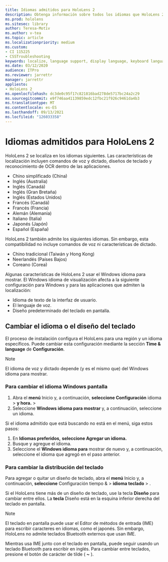 ```yaml
---
title: Idiomas admitidos para HoloLens 2
description: Obtenga información sobre todos los idiomas que HoloLens 2, cambiar los diseños de teclado y actualizar el Windows idioma para mostrar.
ms.prod: hololens
ms.sitesec: library
author: Teresa-Motiv
ms.author: v-tea
ms.topic: article
ms.localizationpriority: medium
ms.custom:
- CI 115225
- CSSTroubleshooting
keywords: localize, language support, display language, keyboard language, IME, keyboard layout
ms.date: 03/12/2020
audience: ITPro
ms.reviewer: jarrettr
manager: jarrettr
appliesto:
- HoloLens 2
ms.openlocfilehash: dc3de0c95f17c821816bad278de5717bc24a2c29
ms.sourcegitcommit: e9f746aa41139859edc12fbc21f926c9461da4b3
ms.translationtype: MT
ms.contentlocale: es-ES
ms.lasthandoff: 09/13/2021
ms.locfileid: "126033358"
---
```

# <a name="supported-languages-for-hololens-2"></a>Idiomas admitidos para HoloLens 2

HoloLens 2 se localiza en los idiomas siguientes. Las características de localización incluyen comandos de voz y dictado, diseños de teclado y reconocimiento de OCR dentro de las aplicaciones.

- Chino simplificado (China)
- Inglés (Australia)
- Inglés (Canadá)
- Inglés (Gran Bretaña)
- Inglés (Estados Unidos)
- Francés (Canadá)
- Francés (Francia)
- Alemán (Alemania)
- Italiano (Italia)
- Japonés (Japón)
- Español (España)

HoloLens 2 también admite los siguientes idiomas. Sin embargo, esta compatibilidad no incluye comandos de voz ni características de dictado.

- Chino tradicional (Taiwán y Hong Kong)
- Neerlandés (Países Bajos)
- Coreano (Corea)

Algunas características de HoloLens 2 usar el Windows idioma para mostrar. El Windows idioma de visualización afecta a la siguiente configuración para Windows y para las aplicaciones que admiten la localización:

- Idioma de texto de la interfaz de usuario.
- El lenguaje de voz.
- Diseño predeterminado del teclado en pantalla.

## <a name="change-the-language-or-keyboard-layout"></a>Cambiar el idioma o el diseño del teclado

El proceso de instalación configura el HoloLens para una región y un idioma específicos. Puede cambiar esta configuración mediante la sección **Time & language** de **Configuración**.

> [!NOTE]  
> El idioma de voz y dictado depende (y es el mismo que) del Windows idioma para mostrar.

### <a name="to-change-the-windows-display-language"></a>Para cambiar el idioma Windows pantalla

1. Abra el **menú** Inicio y, a continuación, **seleccione Configuración** idioma  >  **y hora.**  >  
2. Seleccione **Windows idioma para mostrar** y, a continuación, seleccione un idioma.  

Si el idioma admitido que está buscando no está en el menú, siga estos pasos:  

1. En **Idiomas preferidos,** **seleccione Agregar un idioma.**
2. Busque y agregue el idioma.
3. Seleccione el **Windows idioma para** mostrar de nuevo y, a continuación, seleccione el idioma que agregó en el paso anterior.

### <a name="to-change-the-keyboard-layout"></a>Para cambiar la distribución del teclado

Para agregar o quitar un diseño de teclado, abra el **menú** Inicio y, a continuación, **seleccione** Configuración tiempo &  >  **idioma teclado**  >  .

Si el HoloLens tiene más de un diseño de teclado, use la tecla **Diseño** para cambiar entre ellos. La **tecla** Diseño está en la esquina inferior derecha del teclado en pantalla.

> [!NOTE]  
> El teclado en pantalla puede usar el Editor de métodos de entrada (IME) para escribir caracteres en idiomas, como el japonés. Sin embargo, HoloLens no admite teclados Bluetooth externos que usan IME.
>  
> Mientras usa IME junto con el teclado en pantalla, puede seguir usando un teclado Bluetooth para escribir en inglés. Para cambiar entre teclados, presione el botón de carácter de tilde ( **~** ).
